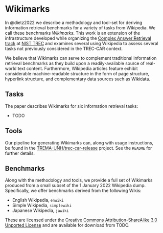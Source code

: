 # Wikimarks

In @dietz2022 we describe a methodology and tool-set for deriving information
retrieval benchmarks for a variety of tasks from Wikipedia. We call these
benchmarks *Wikimarks*. This work is an extension of the infrastructure
developed while organizing the [Complex Answer Retrieval track][trec-car] at
[NIST TREC][trec] and examines several using Wikipedia to assess several tasks
not previously considered in the TREC-CAR context.

We believe that Wikimarks can serve to complement traditional information
retrieval benchmarks as they build upon a readily-available source of
real-world text content. Furthermore, Wikipedia articles feature exhibit
considerable machine-readable structure in the form of page structure,
hyperlink structure, and complementary data sources such as [Wikidata][].

## Tasks

The paper describes Wikimarks for six information retrieval tasks:

* TODO

## Tools

Our pipeline for generating Wikimarks can, along with usage instructions, be
found in the [TREMA-UNH/trec-car-release][trec-car-release] project. See the
`README` for further details.

## Benchmarks

Along with the methodology and tools, we provide a full set of Wikimarks
produced from a small subset of the 1 January 2022 Wikipedia dump.
Specifically, we offer benchmarks derived from the following Wikis:

* English Wikipedia, `enwiki`
* Simple Wikipedia, `simplewiki`
* Japanese Wikipedia, `jawiki`

These are licensed under the [Creative Commons Attribution-ShareAlike 3.0
Unported License][cc-sa] and are available for download from TODO.


[trec-car]: http://trec-car.cs.unh.edu/ 
[trec]: https://trec.nist.gov/
[Wikidata]: https://wikidata.org/
[cc-sa]: http://creativecommons.org/licenses/by-sa/3.0/
[trec-car-release]: https://github.com/TREMA-UNH/trec-car-release
